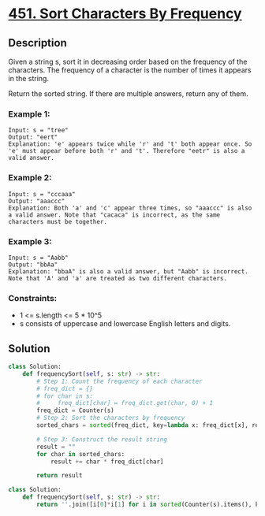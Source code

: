 # [451. Sort Characters By Frequency](https://leetcode.com/problems/sort-characters-by-frequency/description/)

## Description

Given a string s, sort it in decreasing order based on the frequency of the characters. The frequency of a character is the number of times it appears in the string.

Return the sorted string. If there are multiple answers, return any of them.

### Example 1:

```
Input: s = "tree"
Output: "eert"
Explanation: 'e' appears twice while 'r' and 't' both appear once. So 'e' must appear before both 'r' and 't'. Therefore "eetr" is also a valid answer.
```

### Example 2:

```
Input: s = "cccaaa"
Output: "aaaccc"
Explanation: Both 'a' and 'c' appear three times, so "aaaccc" is also a valid answer. Note that "cacaca" is incorrect, as the same characters must be together.
```

### Example 3:

```
Input: s = "Aabb"
Output: "bbAa"
Explanation: "bbaA" is also a valid answer, but "Aabb" is incorrect. Note that 'A' and 'a' are treated as two different characters.
```

### Constraints:

* 1 <= s.length <= 5 * 10^5
* s consists of uppercase and lowercase English letters and digits.

## Solution

```python
class Solution:
    def frequencySort(self, s: str) -> str:
        # Step 1: Count the frequency of each character
        # freq_dict = {}
        # for char in s:
        #     freq_dict[char] = freq_dict.get(char, 0) + 1
        freq_dict = Counter(s)
        # Step 2: Sort the characters by frequency
        sorted_chars = sorted(freq_dict, key=lambda x: freq_dict[x], reverse=True)

        # Step 3: Construct the result string
        result = ""
        for char in sorted_chars:
            result += char * freq_dict[char]

        return result
```

```python
class Solution:
    def frequencySort(self, s: str) -> str:
        return ''.join([i[0]*i[1] for i in sorted(Counter(s).items(), key=lambda x: -x[1])])
```
